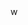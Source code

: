 



<!-- 3 monkeys 
3 ghosts 

boat 2 

A 
B  -->w











<!-- Lady 500 


Shop A 
Shop B 

a. 1000 
b. 900 
c. 600 
d. 500
e none of above  -->


<!-- 5 jars 
a,b,c,d,e
weigh
 -->


<!-- a - 1 10 
b - 2 20 
c - 3 30 
d - 4 40 
e - 5 50 


150 -->




<!-- To run this app use 

npm run hello  -->

